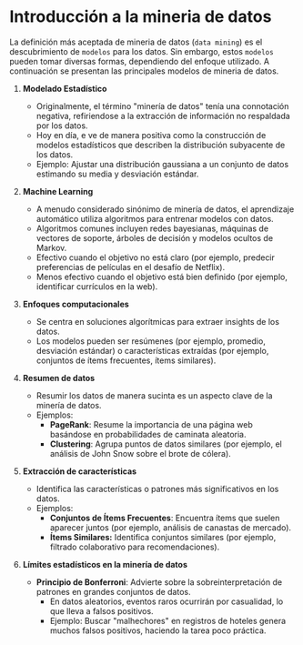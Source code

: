 # Introducción a la mineria de datos

La definición más aceptada de mineria de datos (`data mining`) es el descubrimiento de `modelos` para los datos. Sin embargo, estos `modelos` pueden tomar diversas formas, dependiendo del enfoque utilizado. A continuación se presentan las principales modelos de mineria de datos.

1. **Modelado Estadístico**

   - Originalmente, el término "minería de datos" tenía una connotación negativa, refiriendose a la extracción de información no respaldada por los datos.
   - Hoy en día, e ve de manera positiva como la construcción de modelos estadísticos que describen la distribución subyacente de los datos.
   - Ejemplo: Ajustar una distribución gaussiana a un conjunto de datos estimando su media y desviación estándar.

2. **Machine Learning**

   - A menudo considerado sinónimo de minería de datos, el aprendizaje automático utiliza algoritmos para entrenar modelos con datos.
   - Algoritmos comunes incluyen redes bayesianas, máquinas de vectores de soporte, árboles de decisión y modelos ocultos de Markov.
   - Efectivo cuando el objetivo no está claro (por ejemplo, predecir preferencias de películas en el desafío de Netflix).
   - Menos efectivo cuando el objetivo está bien definido (por ejemplo, identificar currículos en la web).

3. **Enfoques computacionales**

   - Se centra en soluciones algorítmicas para extraer insights de los datos.
   - Los modelos pueden ser resúmenes (por ejemplo, promedio, desviación estándar) o características extraídas (por ejemplo, conjuntos de ítems frecuentes, ítems similares).

4. **Resumen de datos**

   - Resumir los datos de manera sucinta es un aspecto clave de la minería de datos.
   - Ejemplos:
     - **PageRank**: Resume la importancia de una página web basándose en probabilidades de caminata aleatoria.
     - **Clustering**: Agrupa puntos de datos similares (por ejemplo, el análisis de John Snow sobre el brote de cólera).

5. **Extracción de características**

   - Identifica las características o patrones más significativos en los datos.
   - Ejemplos:
     - **Conjuntos de Ítems Frecuentes**: Encuentra ítems que suelen aparecer juntos (por ejemplo, análisis de canastas de mercado).
     - **Ítems Similares:** Identifica conjuntos similares (por ejemplo, filtrado colaborativo para recomendaciones).

6. **Límites estadísticos en la minería de datos**

   - **Principio de Bonferroni**: Advierte sobre la sobreinterpretación de patrones en grandes conjuntos de datos.
     - En datos aleatorios, eventos raros ocurrirán por casualidad, lo que lleva a falsos positivos.
     - Ejemplo: Buscar "malhechores" en registros de hoteles genera muchos falsos positivos, haciendo la tarea poco práctica.
